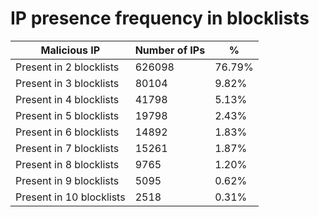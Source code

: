 # IP presence frequency in blocklists
| Malicious IP | Number of IPs | % |
|----|----|----|
| Present in 2 blocklists | 626098 | 76.79% |
| Present in 3 blocklists | 80104 | 9.82% |
| Present in 4 blocklists | 41798 | 5.13% |
| Present in 5 blocklists | 19798 | 2.43% |
| Present in 6 blocklists | 14892 | 1.83% |
| Present in 7 blocklists | 15261 | 1.87% |
| Present in 8 blocklists | 9765 | 1.20% |
| Present in 9 blocklists | 5095 | 0.62% |
| Present in 10 blocklists | 2518 | 0.31% |
